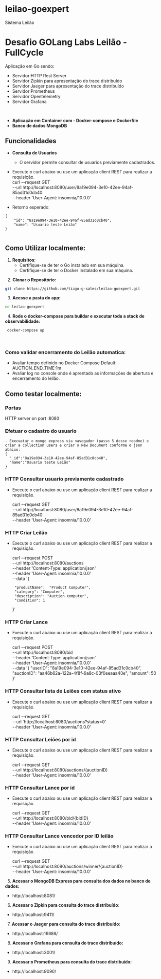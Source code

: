 # leilao-goexpert
Sistema Leilão

# Desafio GOLang Labs Leilão - FullCycle 

Aplicação em Go sendo: 
  - Servidor HTTP Rest Server
  - Servidor Zipkin para apresentação do trace distribuído
  - Servidor Jaeger para apresentação do trace distribuído
  - Servidor Prometheus
  - Servidor Opentelemetry
  - Servidor Grafana


&nbsp;
- **Aplicação em Container com - Docker-compose e Dockerfile**
- **Banco de dados MongoDB**

## Funcionalidades

- **Consulta de Usuarios**
  - O servidor permite consultar de usuarios previamente cadastrados.

 - Execute o curl abaixo ou use um aplicação client REST para realizar a requisição.   
    curl --request GET \
    --url http://localhost:8080/user/8a19e094-3e10-42ee-94af-85ad31c0cb40 \
    --header 'User-Agent: insomnia/10.0.0'

  - Retorno esperado:
```
{
	"id": "8a19e094-3e10-42ee-94af-85ad31c0cb40",
	"name": "Usuario teste Leião"
}
 
``` 
## Como Utilizar localmente:

1. **Requisitos:** 
   - Certifique-se de ter o Go instalado em sua máquina.
   - Certifique-se de ter o Docker instalado em sua máquina.

&nbsp;
2. **Clonar o Repositório:**
&nbsp;

```bash
git clone https://github.com/tiago-g-sales/leilao-goexpert.git
```
&nbsp;
3. **Acesse a pasta do app:**
&nbsp;

```bash
cd leilao-goexpert
```
&nbsp;
4. **Rode o docker-compose para buildar e executar toda a stack de observabilidade:**
&nbsp;

```bash 
 docker-compose up
```
&nbsp;

### Como validar encerramento do Leilão automatica:
 - Avaliar tempo definido no Docker Compose Default: AUCTION_END_TIME:1m
 - Avaliar log no console onde é aprentado as informações de abertura e encerramento do leilão. 

## Como testar localmente:

### Portas
HTTP server on port :8080 <br />

### Efetuar o cadastro do usuario 
    - Execuatar o mongo express via navegador (passo 5 desse readme) e criar a collection users e criar o New Document conforme o json abaixo:
    {
      "_id":"8a19e094-3e10-42ee-94af-85ad31c0cb40",
      "name":"Usuario teste Leião"
    }

### HTTP Consultar usuario previamente cadastrado
 - Execute o curl abaixo ou use um aplicação client REST para realizar a requisição. 

    curl --request GET \
    --url http://localhost:8080/user/8a19e094-3e10-42ee-94af-85ad31c0cb40 \
    --header 'User-Agent: insomnia/10.0.0'


### HTTP Criar Leilão
 - Execute o curl abaixo ou use um aplicação client REST para realizar a requisição. 

    curl --request POST \
    --url http://localhost:8080/auctions \
    --header 'Content-Type: application/json' \
    --header 'User-Agent: insomnia/10.0.0' \
    --data '{
            
        "productName":  "Product Computer",
        "category": "Computer",
        "description": "Auction computer",
        "condition": 1
    }'


### HTTP Criar Lance
 - Execute o curl abaixo ou use um aplicação client REST para realizar a requisição. 

    curl --request POST \
    --url http://localhost:8080/bid \
    --header 'Content-Type: application/json' \
    --header 'User-Agent: insomnia/10.0.0' \
    --data '{
        "userID": "8a19e094-3e10-42ee-94af-85ad31c0cb40",
        "auctionID": "aa46b62a-122a-4f8f-9a8c-03f0eeaaa40e",
        "amount": 50
    }'

### HTTP Consultar lista de Leiões com status ativo 
 - Execute o curl abaixo ou use um aplicação client REST para realizar a requisição. 

    curl --request GET \
    --url 'http://localhost:8080/auctions?status=0' \
    --header 'User-Agent: insomnia/10.0.0'

### HTTP Consultar Leiões por id 
 - Execute o curl abaixo ou use um aplicação client REST para realizar a requisição. 

    curl --request GET \
    --url http://localhost:8080/auctions/{auctionID} \
    --header 'User-Agent: insomnia/10.0.0'

### HTTP Consultar Lance por id 
 - Execute o curl abaixo ou use um aplicação client REST para realizar a requisição. 

    curl --request GET \
    --url http://localhost:8080/bid/{bidID} \
    --header 'User-Agent: insomnia/10.0.0'

### HTTP Consultar Lance vencedor por ID leilão  
 - Execute o curl abaixo ou use um aplicação client REST para realizar a requisição. 

    curl --request GET \
    --url http://localhost:8080/auctions/winner/{auctionID} \
    --header 'User-Agent: insomnia/10.0.0'

&nbsp;
5. **Acessar o MongoDB Express para consulta dos dados no banco de dados:**

  - http://localhost:8081/

&nbsp;
6. **Acessar o Zipkin para consulta do trace distribuído:**

  - http://localhost:9411/

&nbsp;
7. **Acessar o Jaeger para consulta do trace distribuído:**

  - http://localhost:16686/ 

&nbsp;
8. **Acessar o Grafana para consulta do trace distribuído:**

  - http://localhost:3001/

&nbsp;
9. **Acessar o Prometheus para consulta do trace distribuído:**

  - http://localhost:9090/
  
